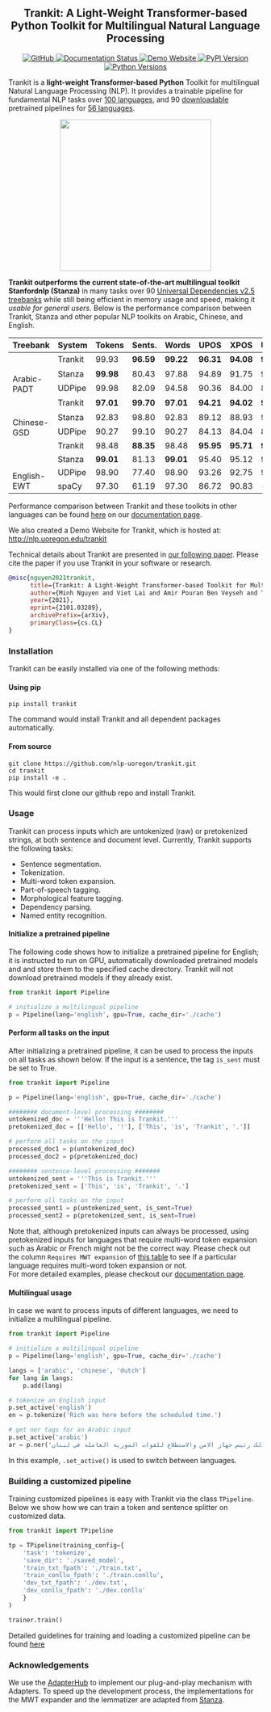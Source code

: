 <h2 align="center">Trankit: A Light-Weight Transformer-based Python Toolkit for Multilingual Natural Language Processing</h2>

<div align="center">
    <a href="https://github.com/nlp-uoregon/trankit/blob/master/LICENSE">
        <img alt="GitHub" src="https://img.shields.io/github/license/nlp-uoregon/trankit.svg?color=blue">
    </a>
    <a href='https://trankit.readthedocs.io/en/latest/?badge=latest'>
    <img src='https://readthedocs.org/projects/trankit/badge/?version=latest' alt='Documentation Status' />
    </a>
    <a href="http://nlp.uoregon.edu/trankit">
        <img alt="Demo Website" src="https://img.shields.io/website/http/trankit.readthedocs.io/en/latest/index.html.svg?down_color=red&down_message=offline&up_message=online">
    </a>
    <a href="https://pypi.org/project/trankit/">
        <img alt="PyPI Version" src="https://img.shields.io/pypi/v/trankit?color=blue">
    </a>
    <a href="https://pypi.org/project/trankit/">
        <img alt="Python Versions" src="https://img.shields.io/pypi/pyversions/trankit?colorB=blue">
    </a>
</div>

Trankit is a **light-weight Transformer-based Python** Toolkit for multilingual Natural Language Processing (NLP). It provides a trainable pipeline for fundamental NLP tasks over [100 languages](https://trankit.readthedocs.io/en/latest/pkgnames.html#trainable-languages), and 90 [downloadable](https://trankit.readthedocs.io/en/latest/pkgnames.html#pretrained-languages-their-code-names) pretrained pipelines for [56 languages](https://trankit.readthedocs.io/en/latest/pkgnames.html#pretrained-languages-their-code-names).

<div align="center"><img src="https://raw.githubusercontent.com/nlp-uoregon/trankit/master/docs/source/architecture.jpg" height="300px"/></div>

**Trankit outperforms the current state-of-the-art multilingual toolkit Stanfordnlp (Stanza)** in many tasks over 90 [Universal Dependencies v2.5 treebanks](https://lindat.mff.cuni.cz/repository/xmlui/handle/11234/1-3105) while still being efficient in memory usage and
speed, making it *usable for general users*. Below is the performance comparison between Trankit, Stanza and other popular NLP toolkits on Arabic, Chinese, and English.

<table class="tg">
<thead>
  <tr>
    <th class="tg-0pky">Treebank</th>
    <th class="tg-0pky">System</th>
    <th class="tg-0pky">Tokens</th>
    <th class="tg-0pky">Sents.</th>
    <th class="tg-0pky">Words</th>
    <th class="tg-0pky">UPOS</th>
    <th class="tg-0pky">XPOS</th>
    <th class="tg-0pky">UFeats</th>
    <th class="tg-0pky">Lemmas</th>
    <th class="tg-0pky">UAS</th>
    <th class="tg-0pky">LAS</th>
  </tr>
</thead>
<tbody>
  <tr>
    <td class="tg-0pky" rowspan="3"><br><br>Arabic-PADT<br></td>
    <td class="tg-0pky">Trankit</td>
    <td class="tg-c3ow">99.93</td>
    <td class="tg-7btt"><b>96.59</b></td>
    <td class="tg-7btt"><b>99.22</b></td>
    <td class="tg-7btt"><b>96.31</b></td>
    <td class="tg-7btt"><b>94.08</b></td>
    <td class="tg-7btt"><b>94.28</b></td>
    <td class="tg-7btt"><b>94.65</b></td>
    <td class="tg-7btt"><b>88.39</b></td>
    <td class="tg-7btt"><b>84.68</b></td>
  </tr>
  <tr>
    <td class="tg-0pky">Stanza</td>
    <td class="tg-7btt"><b>99.98</b></td>
    <td class="tg-c3ow">80.43</td>
    <td class="tg-c3ow">97.88</td>
    <td class="tg-c3ow">94.89</td>
    <td class="tg-c3ow">91.75</td>
    <td class="tg-c3ow">91.86</td>
    <td class="tg-c3ow">93.27</td>
    <td class="tg-c3ow">83.27</td>
    <td class="tg-c3ow">79.33</td>
  </tr>
  <tr>
    <td class="tg-0pky">UDPipe</td>
    <td class="tg-c3ow">99.98</td>
    <td class="tg-c3ow">82.09</td>
    <td class="tg-c3ow">94.58</td>
    <td class="tg-c3ow">90.36</td>
    <td class="tg-c3ow">84.00</td>
    <td class="tg-c3ow">84.16</td>
    <td class="tg-c3ow">88.46</td>
    <td class="tg-c3ow">72.67</td>
    <td class="tg-c3ow">68.14</td>
  </tr>
  <tr>
    <td class="tg-0pky" rowspan="3"><br><br>Chinese-GSD</td>
    <td class="tg-0pky">Trankit</td>
    <td class="tg-7btt"><b>97.01</b></td>
    <td class="tg-7btt"><b>99.70</b></td>
    <td class="tg-7btt"><b>97.01</b></td>
    <td class="tg-7btt"><b>94.21</b></td>
    <td class="tg-7btt"><b>94.02</b></td>
    <td class="tg-7btt"><b>96.59</b></td>
    <td class="tg-7btt"><b>97.01</b></td>
    <td class="tg-7btt"><b>85.19</b></td>
    <td class="tg-7btt"><b>82.54</b></td>
  </tr>
  <tr>
    <td class="tg-0pky">Stanza</td>
    <td class="tg-c3ow">92.83</td>
    <td class="tg-c3ow">98.80</td>
    <td class="tg-c3ow">92.83</td>
    <td class="tg-c3ow">89.12</td>
    <td class="tg-c3ow">88.93</td>
    <td class="tg-c3ow">92.11</td>
    <td class="tg-c3ow">92.83</td>
    <td class="tg-c3ow">72.88</td>
    <td class="tg-c3ow">69.82</td>
  </tr>
  <tr>
    <td class="tg-0pky">UDPipe</td>
    <td class="tg-c3ow">90.27</td>
    <td class="tg-c3ow">99.10</td>
    <td class="tg-c3ow">90.27</td>
    <td class="tg-c3ow">84.13</td>
    <td class="tg-c3ow">84.04</td>
    <td class="tg-c3ow">89.05</td>
    <td class="tg-c3ow">90.26</td>
    <td class="tg-c3ow">61.60</td>
    <td class="tg-c3ow">57.81</td>
  </tr>
  <tr>
    <td class="tg-0pky" rowspan="4"><br><br><br>English-EWT</td>
    <td class="tg-0pky">Trankit</td>
    <td class="tg-c3ow">98.48</td>
    <td class="tg-7btt"><b>88.35</b></td>
    <td class="tg-c3ow">98.48</td>
    <td class="tg-7btt"><b>95.95</b></td>
    <td class="tg-7btt"><b>95.71</b></td>
    <td class="tg-7btt"><b>96.26</b></td>
    <td class="tg-7btt">96.84</td>
    <td class="tg-7btt"><b>90.14</b></td>
    <td class="tg-7btt"><b>87.96</b></td>
  </tr>
  <tr>
    <td class="tg-0pky">Stanza</td>
    <td class="tg-7btt"><b>99.01</b></td>
    <td class="tg-c3ow">81.13</td>
    <td class="tg-7btt"><b>99.01</b></td>
    <td class="tg-c3ow">95.40</td>
    <td class="tg-c3ow">95.12</td>
    <td class="tg-c3ow">96.11</td>
    <td class="tg-c3ow"><b>97.21</b></td>
    <td class="tg-c3ow">86.22</td>
    <td class="tg-c3ow">83.59</td>
  </tr>
  <tr>
    <td class="tg-0pky">UDPipe</td>
    <td class="tg-c3ow">98.90</td>
    <td class="tg-c3ow">77.40</td>
    <td class="tg-c3ow">98.90</td>
    <td class="tg-c3ow">93.26</td>
    <td class="tg-c3ow">92.75</td>
    <td class="tg-c3ow">94.23</td>
    <td class="tg-c3ow">95.45</td>
    <td class="tg-c3ow">80.22</td>
    <td class="tg-c3ow">77.03</td>
  </tr>
  <tr>
    <td class="tg-0pky">spaCy</td>
    <td class="tg-c3ow">97.30</td>
    <td class="tg-c3ow">61.19</td>
    <td class="tg-c3ow">97.30</td>
    <td class="tg-c3ow">86.72</td>
    <td class="tg-c3ow">90.83</td>
    <td class="tg-c3ow">-</td>
    <td class="tg-c3ow">87.05</td>
    <td class="tg-c3ow">-</td>
    <td class="tg-c3ow">-</td>
  </tr>
</tbody>
</table>


Performance comparison between Trankit and these toolkits in other languages can be found [here](https://trankit.readthedocs.io/en/latest/performance.html#universal-dependencies-v2-5) on our [documentation page]().

We also created a Demo Website for Trankit, which is hosted at: http://nlp.uoregon.edu/trankit

Technical details about Trankit are presented in [our following paper](https://arxiv.org/pdf/2101.03289.pdf). Please cite the paper if you use Trankit in your software or research.

```bibtex
@misc{nguyen2021trankit,
      title={Trankit: A Light-Weight Transformer-based Toolkit for Multilingual Natural Language Processing}, 
      author={Minh Nguyen and Viet Lai and Amir Pouran Ben Veyseh and Thien Huu Nguyen},
      year={2021},
      eprint={2101.03289},
      archivePrefix={arXiv},
      primaryClass={cs.CL}
}
```


### Installation
Trankit can be easily installed via one of the following methods:
#### Using pip
```
pip install trankit
```
The command would install Trankit and all dependent packages automatically.

#### From source
```
git clone https://github.com/nlp-uoregon/trankit.git
cd trankit
pip install -e .
```
This would first clone our github repo and install Trankit.

### Usage
Trankit can process inputs which are untokenized (raw) or pretokenized strings, at
both sentence and document level. Currently, Trankit supports the following tasks:
- Sentence segmentation.
- Tokenization.
- Multi-word token expansion.
- Part-of-speech tagging.
- Morphological feature tagging.
- Dependency parsing.
- Named entity recognition.
#### Initialize a pretrained pipeline
The following code shows how to initialize a pretrained pipeline for English; it is instructed to run on GPU, automatically downloaded pretrained models and and store them to the specified cache directory. Trankit will not download pretrained models if they already exist.
```python
from trankit import Pipeline

# initialize a multilingual pipeline
p = Pipeline(lang='english', gpu=True, cache_dir='./cache')
```

#### Perform all tasks on the input
After initializing a pretrained pipeline, it can be used to process the inputs on all tasks as shown below. If the input is a sentence, the tag `is_sent` must be set to True. 
```python
from trankit import Pipeline

p = Pipeline(lang='english', gpu=True, cache_dir='./cache')

######## document-level processing ########
untokenized_doc = '''Hello! This is Trankit.'''
pretokenized_doc = [['Hello', '!'], ['This', 'is', 'Trankit', '.']]

# perform all tasks on the input
processed_doc1 = p(untokenized_doc)
processed_doc2 = p(pretokenized_doc)

######## sentence-level processing ####### 
untokenized_sent = '''This is Trankit.'''
pretokenized_sent = ['This', 'is', 'Trankit', '.']

# perform all tasks on the input
processed_sent1 = p(untokenized_sent, is_sent=True)
processed_sent2 = p(pretokenized_sent, is_sent=True)
```
Note that, although pretokenized inputs can always be processed, using pretokenized inputs for languages that require multi-word token expansion such as Arabic or French might not be the correct way. Please check out the column `Requires MWT expansion` of [this table](https://trankit.readthedocs.io/en/latest/pkgnames.html#pretrained-languages-their-code-names) to see if a particular language requires multi-word token expansion or not.  
For more detailed examples, please checkout our [documentation page](https://trankit.readthedocs.io/en/latest/overview.html).

#### Multilingual usage
In case we want to process inputs of different languages, we need to initialize a multilingual pipeline.
```python
from trankit import Pipeline

# initialize a multilingual pipeline
p = Pipeline(lang='english', gpu=True, cache_dir='./cache')

langs = ['arabic', 'chinese', 'dutch']
for lang in langs:
    p.add(lang)

# tokenize an English input
p.set_active('english')
en = p.tokenize('Rich was here before the scheduled time.')

# get ner tags for an Arabic input
p.set_active('arabic')
ar = p.ner('وكان كنعان قبل ذلك رئيس جهاز الامن والاستطلاع للقوات السورية العاملة في لبنان.')
```
In this example, `.set_active()` is used to switch between languages.

### Building a customized pipeline
Training customized pipelines is easy with Trankit via the class `TPipeline`. Below we show how we can train a token and sentence splitter on customized data.
```python
from trankit import TPipeline

tp = TPipeline(training_config={
    'task': 'tokenize',
    'save_dir': './saved_model',
    'train_txt_fpath': './train.txt',
    'train_conllu_fpath': './train.conllu',
    'dev_txt_fpath': './dev.txt',
    'dev_conllu_fpath': './dev.conllu'
    }
)

trainer.train()
```
Detailed guidelines for training and loading a customized pipeline can be found [here](https://trankit.readthedocs.io/en/latest/training.html) 

### Acknowledgements
We use the [AdapterHub](https://github.com/Adapter-Hub/adapter-transformers) to implement our plug-and-play mechanism with Adapters. To speed up the development process, the implementations for the MWT expander and the lemmatizer are adapted from [Stanza](https://github.com/stanfordnlp/stanza).
